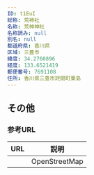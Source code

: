 ```yaml
---
ID: t1EuI
総称: 荒神社
名称: 荒神神社
名称読み: null
別名: null
都道府県: 香川県
区域: 三豊市
緯度: 34.2760896
経度: 133.6521419
郵便番号: 7691108
住所: 香川県三豊市詫間町粟島
---
```


## その他

### 参考URL

| URL | 説明          |
| --- | ------------- |
|     | OpenStreetMap |
